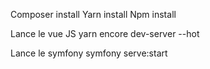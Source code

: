 Composer install
Yarn install
Npm install

Lance le vue JS 
yarn encore dev-server --hot 

Lance le symfony
symfony serve:start
